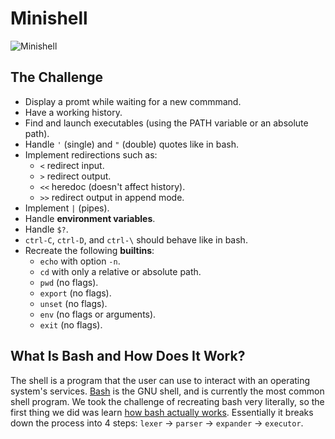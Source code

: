 # Minishell

![Minishell](https://github.com/hheghine/Minishell/assets/119530584/2ae54878-2cf4-4414-9f8f-f5c8eab9f99c)


## The Challenge

- Display a promt while waiting for a new commmand.
- Have a working history.
- Find and launch executables (using the PATH variable or an absolute path).
- Handle `'` (single) and `"` (double) quotes like in bash.
- Implement redirections such as:
  - `<` redirect input.
  - `>` redirect output.
  - `<<` heredoc (doesn't affect history).
  - `>>` redirect output in append mode.
- Implement `|` (pipes).
- Handle **environment variables**.
- Handle `$?`.
- `ctrl-C`, `ctrl-D`, and `ctrl-\` should behave like in bash.
- Recreate the following **builtins**:
  - `echo` with option `-n`.
  - `cd` with only a relative or absolute path.
  -  `pwd` (no flags).
  - `export` (no flags).
  - `unset` (no flags).
  - `env` (no flags or arguments).
  - `exit` (no flags).

## What Is Bash and How Does It Work?

The shell is a program that the user can use to interact with an operating system's services. [Bash](https://www.gnu.org/software/bash/manual/bash.html) is the GNU shell, and is currently the most common shell program. We took the challenge of recreating bash very literally, so the first thing we did was learn [how bash actually works](https://www.cs.purdue.edu/homes/grr/SystemsProgrammingBook/Book/Chapter5-WritingYourOwnShell.pdf). Essentially it breaks down the process into 4 steps: `lexer` → `parser` → `expander` → `executor`.
